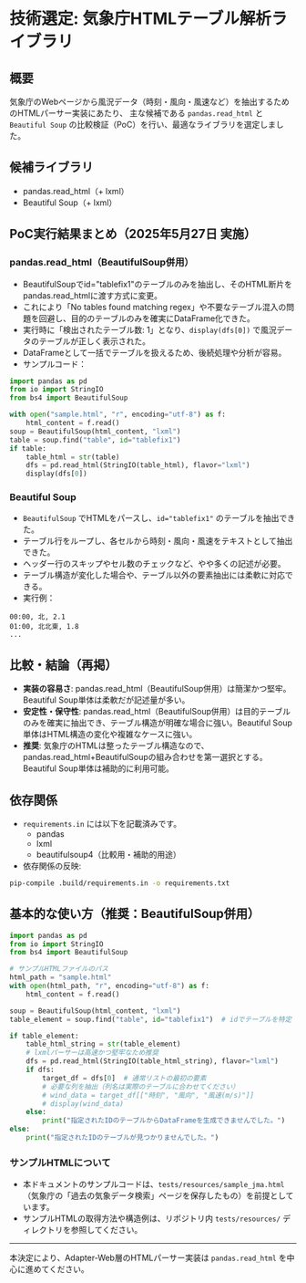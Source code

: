 # 技術選定: 気象庁HTMLテーブル解析ライブラリ

## 概要
気象庁のWebページから風況データ（時刻・風向・風速など）を抽出するためのHTMLパーサー実装にあたり、
主な候補である `pandas.read_html` と `Beautiful Soup` の比較検証（PoC）を行い、最適なライブラリを選定しました。

## 候補ライブラリ
- pandas.read_html（+ lxml）
- Beautiful Soup（+ lxml）

## PoC実行結果まとめ（2025年5月27日 実施）

### pandas.read_html（BeautifulSoup併用）
- BeautifulSoupでid="tablefix1"のテーブルのみを抽出し、そのHTML断片をpandas.read_htmlに渡す方式に変更。
- これにより「No tables found matching regex」や不要なテーブル混入の問題を回避し、目的のテーブルのみを確実にDataFrame化できた。
- 実行時に「検出されたテーブル数: 1」となり、`display(dfs[0])` で風況データのテーブルが正しく表示された。
- DataFrameとして一括でテーブルを扱えるため、後続処理や分析が容易。
- サンプルコード：

```python
import pandas as pd
from io import StringIO
from bs4 import BeautifulSoup

with open("sample.html", "r", encoding="utf-8") as f:
    html_content = f.read()
soup = BeautifulSoup(html_content, "lxml")
table = soup.find("table", id="tablefix1")
if table:
    table_html = str(table)
    dfs = pd.read_html(StringIO(table_html), flavor="lxml")
    display(dfs[0])
```

### Beautiful Soup
- `BeautifulSoup` でHTMLをパースし、`id="tablefix1"` のテーブルを抽出できた。
- テーブル行をループし、各セルから時刻・風向・風速をテキストとして抽出できた。
- ヘッダー行のスキップやセル数のチェックなど、やや多くの記述が必要。
- テーブル構造が変化した場合や、テーブル以外の要素抽出には柔軟に対応できる。
- 実行例：

```
00:00, 北, 2.1
01:00, 北北東, 1.8
...
```

## 比較・結論（再掲）
- **実装の容易さ**: pandas.read_html（BeautifulSoup併用）は簡潔かつ堅牢。Beautiful Soup単体は柔軟だが記述量が多い。
- **安定性・保守性**: pandas.read_html（BeautifulSoup併用）は目的テーブルのみを確実に抽出でき、テーブル構造が明確な場合に強い。Beautiful Soup単体はHTML構造の変化や複雑なケースに強い。
- **推奨**: 気象庁のHTMLは整ったテーブル構造なので、pandas.read_html+BeautifulSoupの組み合わせを第一選択とする。Beautiful Soup単体は補助的に利用可能。

## 依存関係
- `requirements.in` には以下を記載済みです。
    - pandas
    - lxml
    - beautifulsoup4（比較用・補助的用途）
- 依存関係の反映:

```sh
pip-compile .build/requirements.in -o requirements.txt
```

## 基本的な使い方（推奨：BeautifulSoup併用）

```python
import pandas as pd
from io import StringIO
from bs4 import BeautifulSoup

# サンプルHTMLファイルのパス
html_path = "sample.html"
with open(html_path, "r", encoding="utf-8") as f:
    html_content = f.read()

soup = BeautifulSoup(html_content, "lxml")
table_element = soup.find("table", id="tablefix1")  # idでテーブルを特定

if table_element:
    table_html_string = str(table_element)
    # lxmlパーサーは高速かつ堅牢なため推奨
    dfs = pd.read_html(StringIO(table_html_string), flavor="lxml")
    if dfs:
        target_df = dfs[0]  # 通常リストの最初の要素
        # 必要な列を抽出（列名は実際のテーブルに合わせてください）
        # wind_data = target_df[["時刻", "風向", "風速(m/s)"]]
        # display(wind_data)
    else:
        print("指定されたIDのテーブルからDataFrameを生成できませんでした。")
else:
    print("指定されたIDのテーブルが見つかりませんでした。")
```

### サンプルHTMLについて
- 本ドキュメントのサンプルコードは、`tests/resources/sample_jma.html`（気象庁の「過去の気象データ検索」ページを保存したもの）を前提としています。
- サンプルHTMLの取得方法や構造例は、リポジトリ内 `tests/resources/` ディレクトリを参照してください。

---

本決定により、Adapter-Web層のHTMLパーサー実装は `pandas.read_html` を中心に進めてください。

